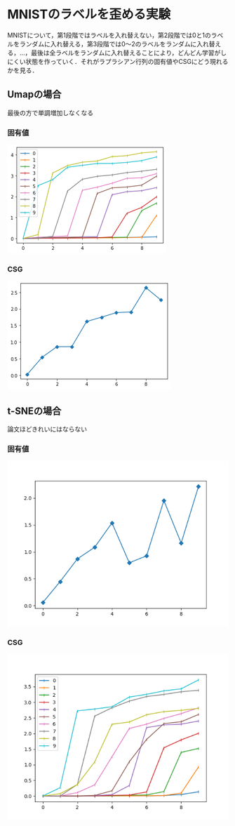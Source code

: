 # MNISTのラベルを歪める実験

MNISTについて，第1段階ではラベルを入れ替えない，第2段階では0と1のラベルをランダムに入れ替える，第3段階では0〜2のラベルをランダムに入れ替える，…，最後は全ラベルをランダムに入れ替えることにより，どんどん学習がしにくい状態を作っていく．それがラプラシアン行列の固有値やCSGにどう現れるかを見る．

## Umapの場合

最後の方で単調増加しなくなる

### 固有値

![umap_eigenvalues](umap/umap_eigenvalues.png)

### CSG

![umap_csgs](umap/umap_csgs.png)

## t-SNEの場合

論文ほどきれいにはならない

### 固有値

![tsne_eigenvalues](tsne/tsne_eigenvalues.png)

### CSG

![tsne_csgs](tsne/tsne_csgs.png)

